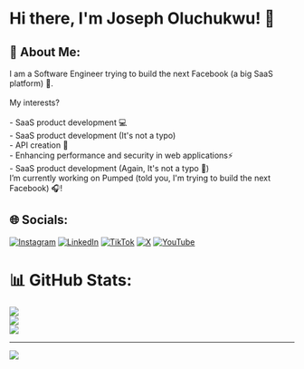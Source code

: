 # Hi there, I'm Joseph Oluchukwu! 👋
## 💫 About Me:
I am a Software Engineer trying to build the next Facebook (a big SaaS platform) 🚀.<br><br>My interests?<br><br>- SaaS product development 💻<br>- SaaS product development (It's not a typo)<br>- API creation 🔌<br>- Enhancing performance and security in web applications⚡<br>- SaaS product development (Again, It's not a typo 🤭) <br>I’m currently working on Pumped (told you, I'm trying to build the next Facebook) 🎧!


## 🌐 Socials:
[![Instagram](https://img.shields.io/badge/Instagram-%23E4405F.svg?logo=Instagram&logoColor=white)](https://instagram.com/devjoseph_) [![LinkedIn](https://img.shields.io/badge/LinkedIn-%230077B5.svg?logo=linkedin&logoColor=white)](https://linkedin.com/in/oluchukwu-joseph) [![TikTok](https://img.shields.io/badge/TikTok-%23000000.svg?logo=TikTok&logoColor=white)](https://tiktok.com/@devjoseph_) [![X](https://img.shields.io/badge/X-black.svg?logo=X&logoColor=white)](https://x.com/Devjoseph_) [![YouTube](https://img.shields.io/badge/YouTube-%23FF0000.svg?logo=YouTube&logoColor=white)](https://youtube.com/@dev_joseph) 

# 📊 GitHub Stats:
![](https://github-readme-stats.vercel.app/api?username=OluchukwuJoseph&theme=dark&hide_border=false&include_all_commits=false&count_private=false)<br/>
![](https://github-readme-streak-stats.herokuapp.com/?user=OluchukwuJoseph&theme=dark&hide_border=false)<br/>
![](https://github-readme-stats.vercel.app/api/top-langs/?username=OluchukwuJoseph&theme=dark&hide_border=false&include_all_commits=false&count_private=false&layout=compact)

---
[![](https://visitcount.itsvg.in/api?id=OluchukwuJoseph&icon=0&color=0)](https://visitcount.itsvg.in)

<!-- Proudly created with GPRM ( https://gprm.itsvg.in ) -->
